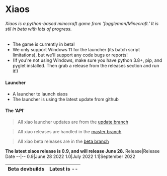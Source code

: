 # Xiaos
###### Xiaos is a python-based minecraft game from 'foggleman/Minecraft.' It is stil in beta with lots of progress.

- The game is currently in beta! 
- We only support Windows 11 for the launcher (its batch script limitations), but we'll support any code bugs or reports!
- (If you're not using Windows, make sure you have python 3.8+, pip, and pyglet installed. Then grab a release from the releases section and run it!)
#### Launcher
- A launcher to launch xiaos
- The launcher is using the latest update from github


#### The 'API'
> All xiao launcher updates are from the [update branch](https://github.com/bes-ptah/xiaos/tree/update)


> All xiao releases are handled in the [master branch](https://github.com/bes-ptah/xiaos/tree/master)


> All xiao beta releases are in the [beta branch](https://github.com/bes-ptah/xiaos/tree/beta)


**The latest xiaos release is 0.9, and will release June 28.**
Release|Release Date
--|--
0.9|June 28 2022
1.0|July 2022
1.1|September 2022

Beta devbuilds | Latest is --
--|--
